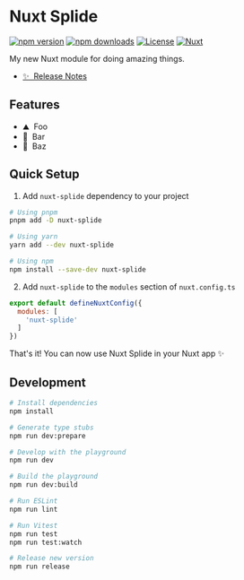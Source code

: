 <!--
Get your module up and running quickly.

Find and replace all on all files (CMD+SHIFT+F):
- Name: Nuxt Splide
- Package name: nuxt-splide
- Description: My new Nuxt module
-->

# Nuxt Splide

[![npm version][npm-version-src]][npm-version-href]
[![npm downloads][npm-downloads-src]][npm-downloads-href]
[![License][license-src]][license-href]
[![Nuxt][nuxt-src]][nuxt-href]

My new Nuxt module for doing amazing things.

- [✨ &nbsp;Release Notes](/CHANGELOG.md)
<!-- - [🏀 Online playground](https://stackblitz.com/github/your-org/nuxt-splide?file=playground%2Fapp.vue) -->
<!-- - [📖 &nbsp;Documentation](https://example.com) -->

## Features

<!-- Highlight some of the features your module provide here -->
- ⛰ &nbsp;Foo
- 🚠 &nbsp;Bar
- 🌲 &nbsp;Baz

## Quick Setup

1. Add `nuxt-splide` dependency to your project

```bash
# Using pnpm
pnpm add -D nuxt-splide

# Using yarn
yarn add --dev nuxt-splide

# Using npm
npm install --save-dev nuxt-splide
```

2. Add `nuxt-splide` to the `modules` section of `nuxt.config.ts`

```js
export default defineNuxtConfig({
  modules: [
    'nuxt-splide'
  ]
})
```

That's it! You can now use Nuxt Splide in your Nuxt app ✨

## Development

```bash
# Install dependencies
npm install

# Generate type stubs
npm run dev:prepare

# Develop with the playground
npm run dev

# Build the playground
npm run dev:build

# Run ESLint
npm run lint

# Run Vitest
npm run test
npm run test:watch

# Release new version
npm run release
```

<!-- Badges -->
[npm-version-src]: https://img.shields.io/npm/v/nuxt-splide/latest.svg?style=flat&colorA=020420&colorB=00DC82
[npm-version-href]: https://npmjs.com/package/nuxt-splide

[npm-downloads-src]: https://img.shields.io/npm/dm/nuxt-splide.svg?style=flat&colorA=020420&colorB=00DC82
[npm-downloads-href]: https://npmjs.com/package/nuxt-splide

[license-src]: https://img.shields.io/npm/l/nuxt-splide.svg?style=flat&colorA=020420&colorB=00DC82
[license-href]: https://npmjs.com/package/nuxt-splide

[nuxt-src]: https://img.shields.io/badge/Nuxt-020420?logo=nuxt.js
[nuxt-href]: https://nuxt.com
